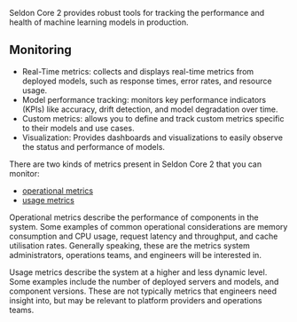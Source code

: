 
Seldon Core 2 provides robust tools for tracking the performance and health of machine learning models in production.

## Monitoring

* Real-Time metrics: collects and displays real-time metrics from deployed models, such as response times, error rates, and resource usage.
* Model performance tracking: monitors key performance indicators (KPIs) like accuracy, drift detection, and model degradation over time.
* Custom metrics: allows you to define and track custom metrics specific to their models and use cases.
* Visualization: Provides dashboards and visualizations to easily observe the status and performance of models.

There are two kinds of metrics present in Seldon Core 2 that you can monitor:
* [operational metrics](./operational.md)
* [usage metrics](./usage.md)

Operational metrics describe the performance of components in the system. Some examples of common operational
considerations are memory consumption and CPU usage, request latency and throughput, and cache utilisation rates.
Generally speaking, these are the metrics system administrators, operations teams, and engineers will be interested in.

Usage metrics describe the system at a higher and less dynamic level. Some examples include the number of deployed
servers and models, and component versions. These are not typically metrics that engineers need insight into, but
may be relevant to platform providers and operations teams.
